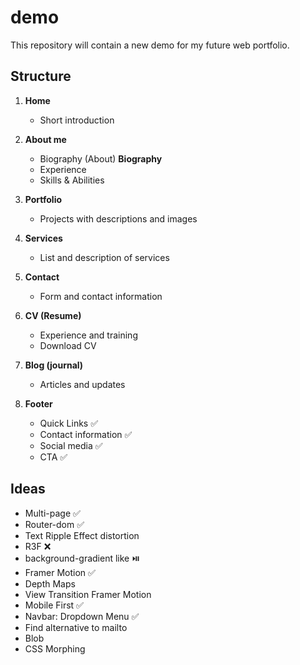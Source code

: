 # demo
This repository will contain a new demo for my future web portfolio.

## Structure

1. **Home**
   - Short introduction

2. **About me**
   - Biography (About) **Biography**
   - Experience
   - Skills & Abilities

3. **Portfolio**
   - Projects with descriptions and images

4. **Services**
   - List and description of services

5. **Contact**
   - Form and contact information

6. **CV (Resume)**
   - Experience and training
   - Download CV

7. **Blog (journal)**
   - Articles and updates
     
8. **Footer**
   - Quick Links ✅
   - Contact information ✅
   - Social media ✅
   - CTA ✅

## Ideas
 - Multi-page ✅
 - Router-dom ✅
 - Text Ripple Effect distortion
 - R3F ❌
 - background-gradient like ⏯️
 - Framer Motion ✅
 - Depth Maps
 - View Transition Framer Motion
 - Mobile First ✅
 - Navbar: Dropdown Menu ✅
 - Find alternative to mailto
 - Blob
 - CSS Morphing
